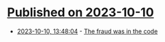 # [Published on 2023-10-10](index.md)

* [2023-10-10, 13:48:04](https://lobste.rs/s/jmuflw/fraud_was_code) - [The fraud was in the code](https://newsletter.mollywhite.net/p/the-fraud-was-in-the-code)
